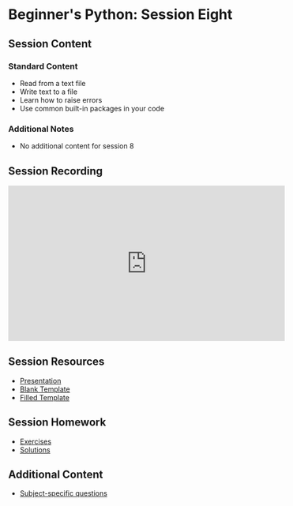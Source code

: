 # Beginner's Python: Session Eight

## Session Content

### Standard Content
* Read from a text file
* Write text to a file
* Learn how to raise errors
* Use common built-in packages in your code

### Additional Notes
* No additional content for session 8 

## Session Recording

<iframe width="560" height="315" src="https://www.youtube.com/embed/pwNrJvP8_a4" frameborder="0" allow="accelerometer; autoplay; clipboard-write; encrypted-media; gyroscope; picture-in-picture" allowfullscreen></iframe>

## Session Resources

- [Presentation](https://github.com/warwickdatasciencesociety/beginners-python/blob/master/session-eight/session_eight_presentation.pptx?raw=true)
- [Blank Template](https://colab.research.google.com/github/warwickdatasciencesociety/beginners-python/blob/master/session-eight/session_eight_blank_template.ipynb)
- [Filled Template](https://colab.research.google.com/github/warwickdatasciencesociety/beginners-python/blob/master/session-eight/session_eight_filled_template.ipynb)

## Session Homework

- [Exercises](https://colab.research.google.com/github/warwickdatasciencesociety/beginners-python/blob/master/session-eight/session_eight_exercises.ipynb)
- [Solutions](https://colab.research.google.com/github/warwickdatasciencesociety/beginners-python/blob/master/session-eight/session_eight_solutions.ipynb)

## Additional Content

- [Subject-specific questions](https://warwickdatasciencesociety.github.io/beginners-python/session-eight/subject_questions/)


